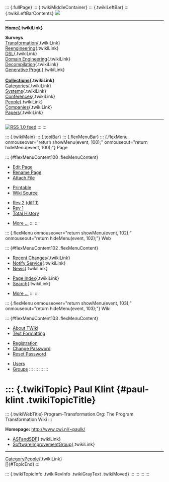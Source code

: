::: {.fullPage}
::: {.twikiMiddleContainer}
::: {.twikiLeftBar}
::: {.twikiLeftBarContents}
![](../pub/transformation.gif)

------------------------------------------------------------------------

**[Home](WebHome){.twikiLink}**

**Surveys**\
[Transformation](ProgramTransformation){.twikiLink}\
[Reengineering](ReengineeringWiki){.twikiLink}\
[DSL](DomainSpecificLanguages){.twikiLink}\
[Domain Engineering](DomainEngineering){.twikiLink}\
[Decompilation](DeCompilation){.twikiLink}\
[Generative Progr.](GenerativeProgrammingWiki){.twikiLink}\
\
**[Collections](CategoryCollection){.twikiLink}**\
[Categories](CategoryCategory){.twikiLink}\
[Systems](TransformationSystems){.twikiLink}\
[Conferences](TransformationConferences){.twikiLink}\
[People](TransformationPeople){.twikiLink}\
[Companies](TransformationCompanies){.twikiLink}\
[Papers](CategoryPaper){.twikiLink}

------------------------------------------------------------------------

[![](../pub/rss.gif "RSS 1.0 feed")](WebRss@skin=rss)
:::
:::

::: {.twikiMain}
::: {.toolBar}
::: {.flexMenuBar}
::: {.flexMenu onmouseover="return showMenu(event, 100);" onmouseout="return hideMenu(event, 100);"}
Page

::: {#flexMenuContent100 .flexMenuContent}
-   [Edit
    Page](http://www.program-transformation.org/edit/Transform/PaulKlint?t=1536826372)
-   [Rename
    Page](http://www.program-transformation.org/rename/Transform/PaulKlint)
-   [Attach
    File](http://www.program-transformation.org/attach/Transform/PaulKlint)

<!-- -->

-   [Printable](http://www.program-transformation.org/view/Transform/PaulKlint?skin=print.pattern)
-   [Wiki
    Source](http://www.program-transformation.org/view/Transform/PaulKlint?skin=text&raw=on&contenttype=text/plain)

<!-- -->

-   [Rev
    2](http://www.program-transformation.org/view/Transform/PaulKlint?rev=1.2)
    [(diff 1)](http://www.program-transformation.org/rdiff/Transform/PaulKlint?rev1=1.2&rev2=1.1)
-   [Rev
    1](http://www.program-transformation.org/view/Transform/PaulKlint?rev=1.1)
-   [Total
    History](http://www.program-transformation.org/rdiff/Transform/PaulKlint)

<!-- -->

-   [More
    \...](http://www.program-transformation.org/oops/Transform/PaulKlint?template=oopsmore&param1=1.2&param2=1.2)
:::
:::

::: {.flexMenu onmouseover="return showMenu(event, 102);" onmouseout="return hideMenu(event, 102);"}
Web

::: {#flexMenuContent102 .flexMenuContent}
-   [Recent Changes](WebChanges){.twikiLink}
-   [Notify Service](WebNotify){.twikiLink}
-   [News](WebNews){.twikiLink}

<!-- -->

-   [Page Index](WebIndex){.twikiLink}
-   [Search](WebSearch){.twikiLink}

<!-- -->

-   [More
    \...](http://www.program-transformation.org/oops/Transform/PaulKlint?template=oopsmore&param1=1.2&param2=1.2)
:::
:::

::: {.flexMenu onmouseover="return showMenu(event, 103);" onmouseout="return hideMenu(event, 103);"}
Wiki

::: {#flexMenuContent103 .flexMenuContent}
-   [About
    TWiki](http://www.program-transformation.org/view/TWiki/WebHome)
-   [Text
    Formatting](http://www.program-transformation.org/view/TWiki/TextFormattingRules)

<!-- -->

-   [Registration](http://www.program-transformation.org/view/TWiki/TWikiRegistration)
-   [Change
    Password](http://www.program-transformation.org/view/TWiki/ChangePassword)
-   [Reset
    Password](http://www.program-transformation.org/view/TWiki/ResetPassword)

<!-- -->

-   [Users](http://www.program-transformation.org/view/Main/TWikiUsers)
-   [Groups](http://www.program-transformation.org/view/Main/TWikiGroups)
:::
:::
:::
:::

::: {.twikiTopic}
Paul Klint {#paul-klint .twikiTopicTitle}
==========

::: {.twikiWebTitle}
Program-Transformation.Org: The Program Transformation Wiki
:::

**Homepage:** <http://www.cwi.nl/~paulk/>

-   [ASFandSDF](ASFandSDF){.twikiLink}
-   [SoftwareImprovementGroup](SoftwareImprovementGroup){.twikiLink}

------------------------------------------------------------------------

[CategoryPeople](CategoryPeople){.twikiLink}\
[]{#TopicEnd}
:::

::: {.twikiTopicInfo .twikiRevInfo .twikiGrayText .twikiMoved}
:::
:::
:::
:::
